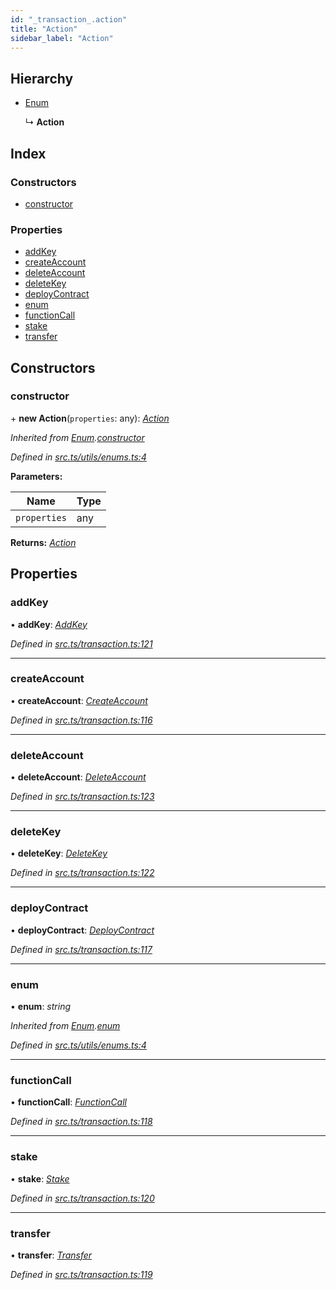 ```yaml
---
id: "_transaction_.action"
title: "Action"
sidebar_label: "Action"
---
```


## Hierarchy

* [Enum](_utils_enums_.enum.md)

  ↳ **Action**

## Index

### Constructors

* [constructor](_transaction_.action.md#constructor)

### Properties

* [addKey](_transaction_.action.md#addkey)
* [createAccount](_transaction_.action.md#createaccount)
* [deleteAccount](_transaction_.action.md#deleteaccount)
* [deleteKey](_transaction_.action.md#deletekey)
* [deployContract](_transaction_.action.md#deploycontract)
* [enum](_transaction_.action.md#enum)
* [functionCall](_transaction_.action.md#functioncall)
* [stake](_transaction_.action.md#stake)
* [transfer](_transaction_.action.md#transfer)

## Constructors

###  constructor

\+ **new Action**(`properties`: any): *[Action](_transaction_.action.md)*

*Inherited from [Enum](_utils_enums_.enum.md).[constructor](_utils_enums_.enum.md#constructor)*

*Defined in [src.ts/utils/enums.ts:4](https://github.com/nearprotocol/nearlib/blob/36a8ddc/src.ts/utils/enums.ts#L4)*

**Parameters:**

Name | Type |
------ | ------ |
`properties` | any |

**Returns:** *[Action](_transaction_.action.md)*

## Properties

###  addKey

• **addKey**: *[AddKey](_transaction_.addkey.md)*

*Defined in [src.ts/transaction.ts:121](https://github.com/nearprotocol/nearlib/blob/36a8ddc/src.ts/transaction.ts#L121)*

___

###  createAccount

• **createAccount**: *[CreateAccount](_transaction_.createaccount.md)*

*Defined in [src.ts/transaction.ts:116](https://github.com/nearprotocol/nearlib/blob/36a8ddc/src.ts/transaction.ts#L116)*

___

###  deleteAccount

• **deleteAccount**: *[DeleteAccount](_transaction_.deleteaccount.md)*

*Defined in [src.ts/transaction.ts:123](https://github.com/nearprotocol/nearlib/blob/36a8ddc/src.ts/transaction.ts#L123)*

___

###  deleteKey

• **deleteKey**: *[DeleteKey](_transaction_.deletekey.md)*

*Defined in [src.ts/transaction.ts:122](https://github.com/nearprotocol/nearlib/blob/36a8ddc/src.ts/transaction.ts#L122)*

___

###  deployContract

• **deployContract**: *[DeployContract](_transaction_.deploycontract.md)*

*Defined in [src.ts/transaction.ts:117](https://github.com/nearprotocol/nearlib/blob/36a8ddc/src.ts/transaction.ts#L117)*

___

###  enum

• **enum**: *string*

*Inherited from [Enum](_utils_enums_.enum.md).[enum](_utils_enums_.enum.md#enum)*

*Defined in [src.ts/utils/enums.ts:4](https://github.com/nearprotocol/nearlib/blob/36a8ddc/src.ts/utils/enums.ts#L4)*

___

###  functionCall

• **functionCall**: *[FunctionCall](_transaction_.functioncall.md)*

*Defined in [src.ts/transaction.ts:118](https://github.com/nearprotocol/nearlib/blob/36a8ddc/src.ts/transaction.ts#L118)*

___

###  stake

• **stake**: *[Stake](_transaction_.stake.md)*

*Defined in [src.ts/transaction.ts:120](https://github.com/nearprotocol/nearlib/blob/36a8ddc/src.ts/transaction.ts#L120)*

___

###  transfer

• **transfer**: *[Transfer](_transaction_.transfer.md)*

*Defined in [src.ts/transaction.ts:119](https://github.com/nearprotocol/nearlib/blob/36a8ddc/src.ts/transaction.ts#L119)*
